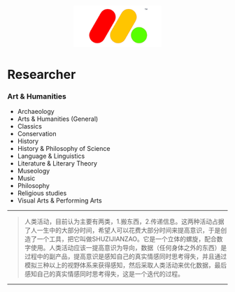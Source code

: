  <h1  align="center"> 
  <br>
  <a href="https://github.com/shuzijianzao/Spiral3D/blob/master/Picture/spirallogo"><img src="https://github.com/shuzijianzao/Spiral3D/blob/master/Picture/SHUZIJIANZAO.png" alt="Researcher" width="200"></a>
</h1>

# Researcher

### Art & Humanities
* Archaeology
* Arts & Humanities (General)
* Classics
* Conservation
* History
* History & Philosophy of Science
* Language & Linguistics
* Literature & Literary Theory
* Museology
* Music
* Philosophy
* Religious studies
* Visual Arts & Performing Arts

---
> 人类活动，目前认为主要有两类，1.搬东西，2.传递信息。这两种活动占据了人一生中的大部分时间，希望人可以花费大部分时间来提高意识，于是创造了一个工具，把它叫做SHUZIJIANZAO。它是一个立体的螺旋，配合数字使用。人类活动应该一提高意识为导向，数据（任何身体之外的东西）是过程中的副产品，提高意识是感知自己的真实情感同时思考得失，并且通过模拟三种以上的视野体系来获得感知，然后采取人类活动来优化数据，最后感知自己的真实情感同时思考得失，这是一个迭代的过程。
---